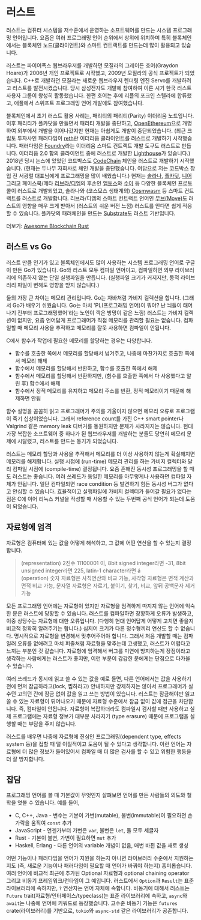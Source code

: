 # 러스트

러스트는 컴퓨터 시스템을 저수준에서 운영하는 소프트웨어를 만드는 시스템
프로그래밍 언어입니다. 요즘은 여러 프로그래밍 언어 순위에서 상위에 위치하며
특히 블록체인에서는 블록체인 노드(클라이언트)와 스마트 컨트랙트를 만드는데 많이
활용되고 있습니다.

러스트는 파이어폭스 웹브라우저를 개발하던 모질라의 그레이든 호어(Graydon
Hoare)가 2006년 개인 프로젝트로 시작했고, 2009년 모질라의 공식 프로젝트가
되었습니다. C++로 개발하던 모질라는 새로운 웹브라우저 렌더링 엔진 Servo를
개발하려고 러스트를 발전시켰습니다. 당시 삼성전자도 개발에 참여하여 이른 시기
한국 러스트 사용자 그룹이 왕성히 활동했습니다. 한편 호어는 후에 리플의 포크인
스텔라에 합류했고, 애플에서 스위프트 프로그래밍 언어 개발에도 참여했습니다.

블록체인에서 초기 러스트 활용 사례는, 패리티의 패리티(Parity) 이더리움
노드입니다. 이후 패리티가 폴카닷을 만들면서 패리티 개발을 중단하고,
[OpenEthereum](https://github.com/openethereum/openethereum)으로 개명하여
외부에서 개발을 이어나갔지만 현재는 아쉽게도 개발이 중단되었습니다. (최근
크립토 투자사인 패러다임이 [reth](https://github.com/paradigmxyz/reth)란
이더리움 클라이언트를 러스트로 개발하기 시작했습니다. 패러다임은
[Foundry](https://github.com/foundry-rs)라는 이더리움 스마트 컨트랙트 개발
도구도 러스트로 만듭니다. 이더리움 2.0 합의 클라이언트 중에 러스트로 개발한
[Lighthouse](https://github.com/sigp/lighthouse)가 있습니다.) 2018년 당시
논스에 있었던 코드박스도 [CodeChain](https://github.com/CodeChain-io/codechain)
체인을 러스트로 개발하기 시작했습니다. (현재는 두나무 자회사로 체인 개발을
중단했습니다. 여담으로 저는 코드박스 창업 전 서광렬 대표님에게 프로그래밍을
많이 배웠습니다.) 현재는 [솔라나](https://github.com/solana-labs/solana),
[폴카닷](https://github.com/paritytech/polkadot),
[니어](https://github.com/near/nearcore) 그리고 페이스북/메타
[리브라/디엠](https://github.com/diem/diem)의 후손인
[앱토스](https://github.com/aptos-labs/aptos-core)와
[수이](https://github.com/MystenLabs/sui) 등 다양한 블록체인 프로토콜이
러스트로 개발되었고, 솔라나와 (코스모스 생태계의)
[Cosmwasm](https://github.com/CosmWasm/cosmwasm) 등 스마트 컨트랙트를 러스트로
개발합니다. 리브라/디엠의 스마트 컨트랙트 언어인
[무브(Move)](https://github.com/move-language/move)도 러스트의 영향을 매우 크게
받아서 (러스트의 쉬운 버전 느낌) 러스트를 안다면 쉽게 적응할 수 있습니다.
폴카닷의 패러체인을 만드는
[Substrate](https://github.com/paritytech/substrate)도 러스트 기반입니다.

더보기:
[Awesome Blockchain Rust](https://github.com/rust-in-blockchain/awesome-blockchain-rust)

## 러스트 vs Go

러스트 만큼 인기가 있고 블록체인에서도 많이 사용하는 시스템 프로그래밍 언어로
구글이 만든 Go가 있습니다. Go와 러스트 모두 컴파일 언어이고, 컴파일하면 외부
라이브러리에 의존하지 않는 단일 실행파일을 만듭니다. (실행파일 크기가 커지지만,
동적 라이브러리 파일이 변해도 영향을 받지 않습니다.)

둘의 가장 큰 차이는 메모리 관리입니다. Go는 자바처럼 가비지 컬렉션을 합니다.
(그래서 Go가 배우기 쉬웠습니다. Go는 마치 'PL(프로그래밍 언어)이 뭐야? 난
늬들이 태어나기 전부터 프로그래밍했어'라는 노인이 깍은 방망이 같은 느낌)
러스트는 가비지 컬렉션이 없지만, 요즘 언어답게 프로그래머가 직접 메모리를
관리할 필요는 없습니다. 컴파일할 때 메모리 사용을 추적하고 메모리를 잘못
사용하면 컴파일이 안됩니다.

C에서 함수가 작업에 필요한 메모리를 할당하는 경우는 다양합니다.
* 함수를 호출한 쪽에서 메모리를 할당해서 넘겨주고, 나중에 마찬가지로 호출한
  쪽에서 메모리 해제
* 함수에서 메모리를 할당해서 반환하고, 함수를 호출한 쪽에서 해제
* 함수에서 메모리를 할당해서 반환하지만, (함수를 호출한 쪽에서 다 사용했다고
  알린 후) 함수에서 해제
* 함수에서 정적 메모리를 유지하고 메모리 주소를 반환, 정적 메모리이기 때문에
  해제하면 안됨

함수 설명을 꼼꼼히 읽고 프로그래머가 주의를 기울이지 않으면 메모리 오류로
프로그램이 죽기 십상이었습니다. 그래서 reference count를 가진 C++ smart
pointer나 Valgrind 같은 memory leak 디버거를 동원하지만 문제가 사라지지는
않습니다. 현대 가장 복잡한 소프트웨어 중 하나가 된 웹브라우저를 개발하는 분들도
당연히 메모리 문제에 시달렸고, 러스트를 만드는 동기가 되었습니다.

러스트는 메모리 할당과 사용을 추적해서 메모리를 더 이상 사용하지 않는게
확실해지면 메모리를 해제합니다. 실행 시점에 (run-time) 메모리 관리를 하는
가비지 컬렉터와 달리 컴파일 시점에 (compile-time) 결정됩니다. 요즘 흔해진
동시성 프로그래밍을 할 때도 러스트는 좋습니다. 여러 쓰레드가 동일한 메모리를
아무렇게나 사용하면 컴파일 자체가 안됩니다. 일단 컴파일되면 race condition 등
발견하기 힘든 동시성 버그가 없다고 안심할 수 있습니다. 효율적이고 실행파일에
가비지 컬렉터가 들어갈 필요가 없다는 점은 C에 이어 리눅스 커널을 작성할 때
사용할 수 있는 두번째 공식 언어가 되는데 도움이 되었습니다.

## 자료형에 엄격

자료형은 컴퓨터에 있는 값을 어떻게 해석하고, 그 값에 어떤 연산을 할 수 있는지
결정합니다.

> (representation) 2진수 11100001 이, 8bit signed integer라면 -31, 8bit
  unsigned integer라면 225, latin-1 character라면 á<br>
> (operation) 숫자 자료형은 사칙연산와 비교 가능, 사각형 자료형은 면적 계산과
  면적 비교 가능, 문자열 자료형은 자르기, 붙이기, 찾기, 비교, 앞뒤 공백문자
  제거 가능

모든 프로그래밍 언어에는 자료형이 있지만 자료형을 엄격하게 따지지 않는 언어에
익숙한 분은 러스트에 당황할 수 있습니다. 러스트를 컴파일하면 장황하게 오류가
발생하고, 이중 상당수는 자료형에 대한 오류입니다. (다행히 현대 언어답게 어떻게
고치면 좋을지 비교적 정확히 알려주기는 합니다.) 심지어 크기가 다른 정수형끼리
연산도 할 수 없습니다. 명시적으로 자료형을 변경해서 맞추어주어야 합니다. 그래서
처음 개발할 때는 컴파일러 오류를 없애려고 마치 퍼즐처럼 자료형을 맞추는데
고생했고, 러스트가 어렵다고 느끼는 부분인 것 같습니다. 자료형에 엄격해서 버그를
미연에 방지하는게 장점이라고 생각하는 사람에게는 러스트가 좋지만, 이런 부분이
갑갑한 분에게는 단점으로 다가올 수 있습니다.

여러 쓰레드가 동시에 읽고 쓸 수 있는 값을 예로 들면, 다른 언어에서는 값을
사용하기 전에 먼저 잠금하라고(lock, 찜하라고) 안내하지만 강제하지는 않아서
프로그래머가 실수던 고의던 간에 잠금 없이 값을 읽고 쓰는 방법이 있습니다.
러스트는 잠금해야만 읽고 쓸 수 있는 자료형이 튀어나오기 때문에 자료형 수준에서
잠금 없이 값에 접근을 차단합니다. 즉, 컴파일이 안됩니다. 자료형이 복잡하더라도
컴파일시 검사할 때만 사용하고 실제 프로그램에는 자료형 정보가 대부분 사라지기
(type erasure) 때문에 프로그램을 실행할 때는 부담을 주지 않습니다.

러스트를 배우면 나중에 자료형에 진심인 프로그래밍(dependent type, effects
system 등)을 접할 때 덜 이질적이고 도움이 될 수 있다고 생각합니다. 이런 언어는
자료형에 더 많은 정보가 들어있어서 컴파일 때 더 많은 검사를 할 수 있고 위험한
행동을 더 잘 방지합니다.

## 잡담

프로그래밍 언어를 볼 때 기본값이 무엇인지 살펴보면 언어를 만든 사람들의 의도와
철학을 엿볼 수 있습니다. 예를 들어,
* C, C++, Java - 변수는 기본이 가변(mutable), 불변(immutable)이 필요하면
  손가락을 움직여 `const` 추가
* JavaScript - 언젠가부터 가변은 `var`, 불변은 `let`, 둘 모두 세글자
* Rust - 기본이 불변, 가변이 필요하면 `mut` 추가
* Haskell, Erlang - 다른 언어의 variable 개념이 없음, 매번 바뀐 값을 새로 생성

어떤 기능이나 패러다임을 언어가 지원을 하는지 아니면 라이브러리 수준에서
지원하는지도 (즉, 새로운 기능이나 패러다임이 필요할 때 언어가 바꿔야 하는지)
흥미롭습니다. 여러 언어에 비교적 최근에 추가된 Optional 자료형과 optional
chaining operator 그리고 비동기 프레임워크/런타임이 그 예입니다. 러스트에서
`Option`과 `Result`는 표준 라이브러리에 속하지만, `?` 연산자는 언어 자체에
속합니다. 비동기에 대해서 러스트는 `Future`
trait(자료형/인터페이스/typeclass)는 표준 라이브러리에 속하고, `async`와
`await`는 나중에 언어에 키워드로 등장했습니다. 고수준 비동기 기능은 `futures`
crate(라이브러리)를 기반으로, `tokio`와 `async-std` 같은 라이브러리가
공존합니다.

